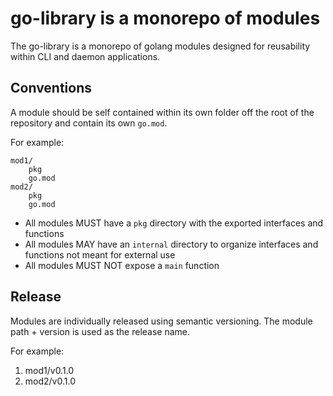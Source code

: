 # go-library is a monorepo of modules

The go-library is a monorepo of golang modules designed for reusability within CLI and daemon applications.

## Conventions

A module should be self contained within its own folder off the root of the repository and contain its own `go.mod`.

For example:
```
mod1/
    pkg
    go.mod
mod2/
    pkg
    go.mod
```

* All modules MUST have a `pkg` directory with the exported interfaces and functions
* All modules MAY have an `internal` directory to organize interfaces and functions not meant for external use
* All modules MUST NOT expose a `main` function


## Release

Modules are individually released using semantic versioning.  The module path + version is used as the release name.

For example:

1. mod1/v0.1.0
1. mod2/v0.1.0
